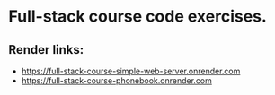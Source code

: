 # Full-stack course code exercises.

## Render links:
- https://full-stack-course-simple-web-server.onrender.com
- https://full-stack-course-phonebook.onrender.com